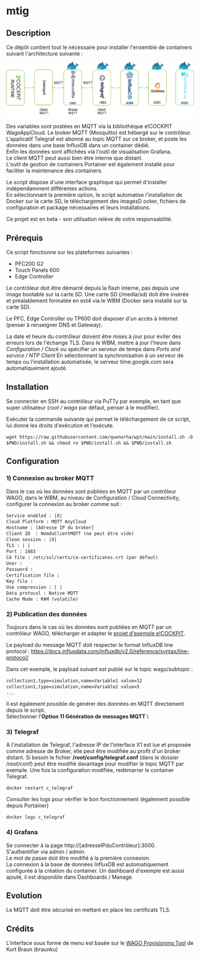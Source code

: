 # mtig

## Description
Ce dépôt contient tout le nécessaire pour installer l'ensemble de containers suivant l'architecture suivante : 
<div style="text-align: center">
<img src="images/stack.png"
     alt="stack"/>
</div>

Des variables sont postées en MQTT via la bibliothèque e!COCKPIT WagoAppCloud. Le broker MQTT (Mosquitto) est hébergé sur le contrôleur. \
L'applicatif Telegraf est abonné au topic MQTT sur ce broker, et poste les données dans une base InfluxDB dans un container dédié. \
Enfin les données sont affichées via l'outil de visualisation Grafana.  \
Le client MQTT peut aussi bien être interne que distant.  \
L'outil de gestion de containers Portainer est également installé pour faciliter la maintenance des containers.

Le script dispose d'une interface graphique qui permet d'installer indépendamment différentes actions. \
En sélectionnant la première option, le script automatise l'installation de Docker sur la carte SD, le téléchargement des imagesD ocker, fichiers de configuration et package nécessaires et leurs installations.

Ce projet est en beta - son utilisation relève de votre responsabilité. 

## Prérequis

Ce script fonctionne sur les plateformes suivantes : 
- PFC200 G2
- Touch Panels 600
- Edge Controller

Le contrôleur doit être démarré depuis la flash interne, pas depuis une image bootable sur la carte SD.
Une carte SD (/media/sd) doit être insérée et préalablement formatée en ext4 via le WBM (Docker sera installé sur la carte SD).

Le PFC, Edge Controller ou TP600 doit disposer d'un accès à Internet (penser à renseigner DNS et Gateway).

La date et heure du contrôleur doivent être mises à jour pour éviter des erreurs lors de l'échange TLS. 
Dans le WBM, mettre à jour l'heure dans <em>Configuration / Clock</em> ou spécifier un serveur de temps dans <em>Ports and service / NTP Client</em>
En sélectionnant la synchronisation à un serveur de temps ou l'installation automatisée, le serveur time.google.com sera automatiquement ajouté.

## Installation
Se connecter en SSH au contrôleur via PuTTy par exemple, en tant que super utilisateur (<em>root / wago</em> par défaut, penser à le modifier).

Exécuter la commande suivante qui permet le téléchargement de ce script, lui donne les droits d'exécution et l'exécute.

```
wget https://raw.githubusercontent.com/quenorha/wpt/main/install.sh -O $PWD/install.sh && chmod +x $PWD/install.sh && $PWD/install.sh
```

## Configuration
 
###  1) Connexion au broker MQTT

Dans le cas où les données sont publiées en MQTT par un contrôleur WAGO, dans le WBM, au niveau de Configuration / Cloud Connectivity, configurer la connexion au broker comme suit :

	Service enabled : |X|
	Cloud Platform : MQTT AnyCloud
	Hostname : [Adresse IP du broker]
	Client ID  : NomduClientMQTT (ne peut être vide)
	Clean session : |X|
	TLS : | |
	Port : 1883
	CA file : /etc/ssl/certs/ca-certificates.crt (par défaut)
	User : 
	Password :
	Certification file : 
	Key file : 
	Use compression : | |
	Data protocol : Native MQTT
	Cache Mode : RAM (volatile)




### 2) Publication des données

Toujours dans le cas où les données sont publiées en MQTT par un contrôleur WAGO, télécharger et adapter le <a href="https://raw.githubusercontent.com/quenorha/mtig/main/WagoAppCloud_Influxdb_1.8.ecp">projet d'exemple e!COCKPIT</a>.

Le payload du message MQTT doit respecter le format InfluxDB line protocol :
	https://docs.influxdata.com/influxdb/v2.0/reference/syntax/line-protocol/
	
Dans cet exemple, le payload suivant est publié sur le topic wago/subtopic : 
 ```
collection1,type=simulation,name=Variable1 value=12
collection1,type=simulation,name=Variable2 value=5
...
 ```

Il est également possible de générer des données en MQTT directement depuis le script. \
Sélectionner l'<strong>Option 11 Génération de messages MQTT</strong> \

### 3) Telegraf
A l'installation de Telegraf, l'adresse IP de l'interface X1 est lue et proposée comme adresse de Broker, elle peut être modifiée au profit d'un broker distant. 
Si besoin le fichier <b>/root/config/telegraf.conf</b> (dans le dossier /root/conf) peut être modifié davantage pour modifier le topic MQTT par exemple.
Une fois la configuration modifiée, redémarrer le container Telegraf. 
 ```
 docker restart c_telegraf
 ```	 
Consulter les logs pour vérifier le bon fonctionnement (également possible depuis Portainer)
```
docker logs c_telegraf
```		 

### 4) Grafana

Se connecter à la page http://[adresseIPduContrôleur]:3000.  \
S'authentifier via admin / admin. \
Le mot de passe doit être modifié à la première connexion.  \
La connexion à la base de données InfluxDB est automatiquement configurée à la création du container.
Un dashboard d'exemple est aussi ajouté, il est disponible dans Dashboards / Manage.

## Evolution
Le MQTT doit être sécurisé en mettant en place les certificats TLS. 

## Crédits
L'interface sous forme de menu est basée sur le [WAGO Provisioning Tool](https://github.com/braunku/pfc-provisioning-tool) de Kurt Braun (braunku) 
